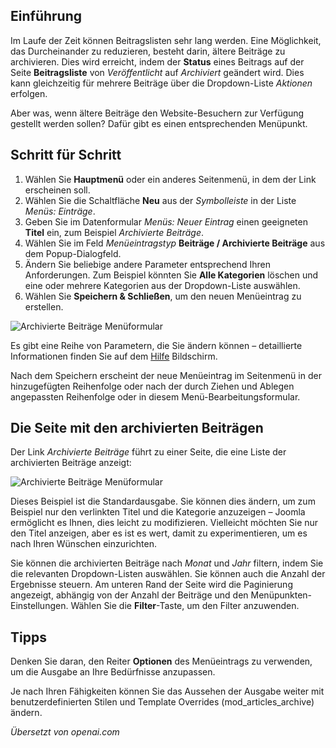 <!-- Filename: J4.x:How_to_Create_a_Menu_Item_to_View_Archived_Articles / Display title: Menü Archivierte Beiträge -->

## Einführung

Im Laufe der Zeit können Beitragslisten sehr lang werden. Eine Möglichkeit, das Durcheinander zu reduzieren, besteht darin, ältere Beiträge zu archivieren. Dies wird erreicht, indem der **Status** eines Beitrags auf der Seite **Beitragsliste** von *Veröffentlicht* auf *Archiviert* geändert wird. Dies kann gleichzeitig für mehrere Beiträge über die Dropdown-Liste *Aktionen* erfolgen.

Aber was, wenn ältere Beiträge den Website-Besuchern zur Verfügung gestellt werden sollen? Dafür gibt es einen entsprechenden Menüpunkt.

## Schritt für Schritt

1. Wählen Sie **Hauptmenü** oder ein anderes Seitenmenü, in dem der Link erscheinen soll.
2. Wählen Sie die Schaltfläche **Neu** aus der *Symbolleiste* in der Liste *Menüs: Einträge*.
3. Geben Sie im Datenformular *Menüs: Neuer Eintrag* einen geeigneten **Titel** ein, zum Beispiel *Archivierte Beiträge*.
4. Wählen Sie im Feld *Menüeintragstyp* **Beiträge / Archivierte Beiträge** aus dem Popup-Dialogfeld.
5. Ändern Sie beliebige andere Parameter entsprechend Ihren Anforderungen. Zum Beispiel könnten Sie **Alle Kategorien** löschen und eine oder mehrere Kategorien aus der Dropdown-Liste auswählen.
6. Wählen Sie **Speichern & Schließen**, um den neuen Menüeintrag zu erstellen.

![Archivierte Beiträge Menüformular](../../../en/images/menus/menus-articles-archived.png)

Es gibt eine Reihe von Parametern, die Sie ändern können – detaillierte Informationen finden Sie auf dem [Hilfe](jdocmanual?article=help/menu-items/menu-item-article-archived) Bildschirm.

Nach dem Speichern erscheint der neue Menüeintrag im Seitenmenü in der hinzugefügten Reihenfolge oder nach der durch Ziehen und Ablegen angepassten Reihenfolge oder in diesem Menü-Bearbeitungsformular.

## Die Seite mit den archivierten Beiträgen

Der Link *Archivierte Beiträge* führt zu einer Seite, die eine Liste der archivierten
Beiträge anzeigt:

![Archivierte Beiträge Menüformular](../../../en/images/menus/menus-articles-archived-display.png)

Dieses Beispiel ist die Standardausgabe. Sie können dies ändern, um
zum Beispiel nur den verlinkten Titel und die Kategorie anzuzeigen –
Joomla ermöglicht es Ihnen, dies leicht zu modifizieren. Vielleicht möchten Sie
nur den Titel anzeigen, aber es ist es wert, damit zu experimentieren, um es
nach Ihren Wünschen einzurichten.

Sie können die archivierten Beiträge nach *Monat* und *Jahr* filtern, indem Sie die
relevanten Dropdown-Listen auswählen. Sie können auch die Anzahl der Ergebnisse steuern.
Am unteren Rand der Seite wird die Paginierung angezeigt, abhängig von der Anzahl der
Beiträge und den Menüpunkten-Einstellungen. Wählen Sie die **Filter**-Taste, um den
Filter anzuwenden.

## Tipps

Denken Sie daran, den Reiter **Optionen** des Menüeintrags zu verwenden, um die Ausgabe an Ihre Bedürfnisse anzupassen.

Je nach Ihren Fähigkeiten können Sie das Aussehen der Ausgabe weiter mit benutzerdefinierten Stilen und Template Overrides (mod_articles_archive) ändern.

*Übersetzt von openai.com*

